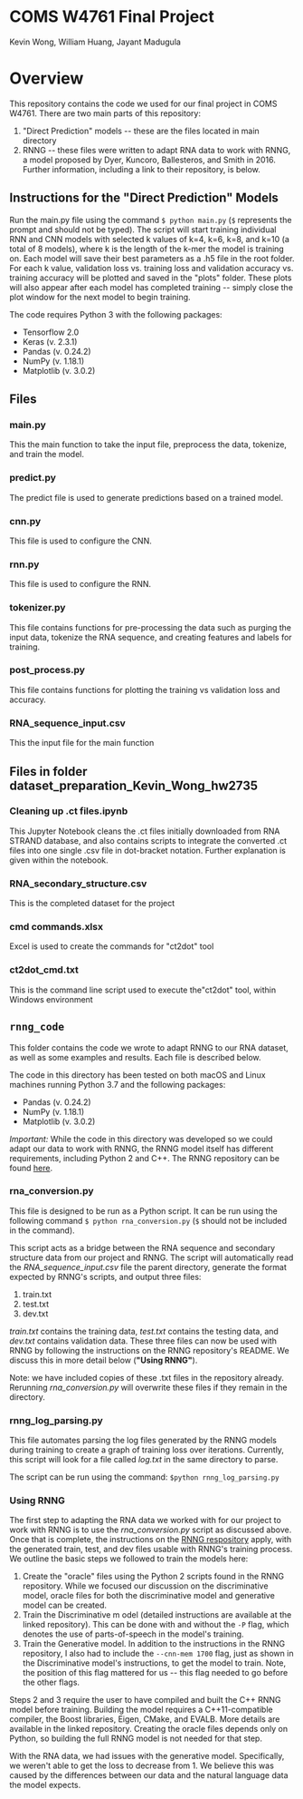 # COMS W4761 Final Project

Kevin Wong, William Huang, Jayant Madugula

# Overview
This repository contains the code we used for our final project in COMS W4761. There are two main parts of this repository:

1. "Direct Prediction" models -- these are the files located in main directory
2. RNNG -- these files were written to adapt RNA data to work with RNNG, a model proposed by Dyer, Kuncoro, Ballesteros, and Smith in 2016. Further information, including a link to their repository, is below.

## Instructions for the "Direct Prediction" Models
Run the main.py file using the command `$ python main.py` (`$` represents the prompt and should not be typed). The script will start training individual RNN and CNN models with selected k values of k=4, k=6, k=8, and k=10 (a total of 8 models), where k is the length of the k-mer the model is training on. Each model will save their best parameters as a .h5 file in the root folder. For each k value, validation loss vs. training loss and validation accuracy vs. training accuracy will be plotted and saved in the "plots" folder. These plots will also appear after each model has completed training -- simply close the plot window for the next model to begin training.

The code requires Python 3 with the following packages:

- Tensorflow 2.0
- Keras (v. 2.3.1)
- Pandas (v. 0.24.2)
- NumPy (v. 1.18.1)
- Matplotlib (v. 3.0.2)

## Files
### main.py  

This the main function to take the input file, preprocess the data, tokenize, and train the model.

### predict.py  

The predict file is used to generate predictions based on a trained model.

### cnn.py  

This file is used to configure the CNN. 

### rnn.py  

This file is used to configure the RNN. 

### tokenizer.py  

This file contains functions for pre-processing the data such as purging the input data, tokenize the RNA sequence, and creating features and labels for training. 

### post_process.py  

This file contains functions for plotting the training vs validation loss and accuracy.

### RNA_sequence_input.csv  

This the input file for the main function

## Files in folder dataset_preparation_Kevin_Wong_hw2735
### Cleaning up .ct files.ipynb

This Jupyter Notebook cleans the .ct files initially downloaded from RNA STRAND database, and also contains scripts to integrate the converted .ct files into one single .csv file in dot-bracket notation. Further explanation is given within the notebook.

### RNA_secondary_structure.csv

This is the completed dataset for the project

### cmd commands.xlsx

Excel is used to create the commands for "ct2dot" tool

### ct2dot_cmd.txt

This is the command line script used to execute the"ct2dot" tool, within Windows environment

## `rnng_code`

This folder contains the code we wrote to adapt RNNG to our RNA dataset, as well as some examples and results. Each file is described below.

The code in this directory has been tested on both macOS and Linux machines running Python 3.7 and the following packages:

- Pandas (v. 0.24.2)
- NumPy (v. 1.18.1)
- Matplotlib (v. 3.0.2)

*Important:* While the code in this directory was developed so we could adapt our data to work with RNNG, the RNNG model itself has different requirements, including Python 2 and C++. The RNNG repository can be found [here](https://github.com/clab/rnng).

### rna_conversion.py

This file is designed to be run as a Python script. It can be run using the following command `$ python rna_conversion.py` (`$` should not be included in the command).

This script acts as a bridge between the RNA sequence and secondary structure data from our project and RNNG. The script will automatically read the *RNA_sequence_input.csv* file the parent directory, generate the format expected by RNNG's scripts, and output three files:

1. train.txt
2. test.txt
3. dev.txt

*train.txt* contains the training data, *test.txt* contains the testing data, and *dev.txt* contains validation data. These three files can now be used with RNNG by following the instructions on the RNNG repository's README. We discuss this in more detail below (**"Using RNNG"**).

Note: we have included copies of these .txt files in the repository already. Rerunning *rna_conversion.py* will overwrite these files if they remain in the directory.

### rnng_log_parsing.py

This file automates parsing the log files generated by the RNNG models during training to create a graph of training loss over iterations. Currently, this script will look for a file called *log.txt* in the same directory to parse.

The script can be run using the command: `$python rnng_log_parsing.py`

### Using RNNG

The first step to adapting the RNA data we worked with for our project to work with RNNG is to use the *rna_conversion.py* script as discussed above. Once that is complete, the instructions on the [RNNG respository](https://github.com/clab/rnng) apply, with the generated train, test, and dev files usable with RNNG's training process. We outline the basic steps we followed to train the models here:

1. Create the "oracle" files using the Python 2 scripts found in the RNNG repository. While we focused our discussion on the discriminative model, oracle files for both  the discriminative model and generative model can be created.
2. Train the Discriminative m odel (detailed instructions are available at the linked repository). This can be done with and without the `-P` flag, which denotes the use of parts-of-speech in the model's training.
3. Train the Generative model. In addition to the instructions in the RNNG repository, I also had to include the `--cnn-mem 1700` flag, just as shown in the Discriminative model's instructions, to get the model to train. Note, the position of this flag mattered for us -- this flag needed to go before the other flags.

Steps 2 and 3 require the user to have compiled and built the C++ RNNG model before training. Building the model requires a C++11-compatible compiler, the Boost libraries, Eigen, CMake, and EVALB. More details are available in the linked repository. Creating the oracle files depends only on Python, so building the full RNNG model is not needed for that step.

With the RNA data, we had issues with the generative model. Specifically, we weren't able to get the loss to decrease from 1. We believe this was caused by the differences between our data and the natural language data the model expects.